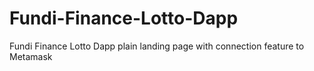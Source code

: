 # Fundi-Finance-Lotto-Dapp
Fundi Finance Lotto Dapp plain landing page with connection feature to Metamask
